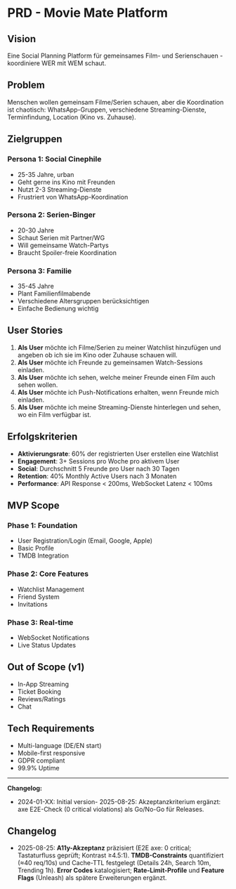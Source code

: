 # PRD - Movie Mate Platform

## Vision

Eine Social Planning Platform für gemeinsames Film- und Serienschauen - koordiniere WER mit WEM schaut.

## Problem

Menschen wollen gemeinsam Filme/Serien schauen, aber die Koordination ist chaotisch: WhatsApp-Gruppen, verschiedene Streaming-Dienste, Terminfindung, Location (Kino vs. Zuhause).

## Zielgruppen

### Persona 1: Social Cinephile

- 25-35 Jahre, urban
- Geht gerne ins Kino mit Freunden
- Nutzt 2-3 Streaming-Dienste
- Frustriert von WhatsApp-Koordination

### Persona 2: Serien-Binger

- 20-30 Jahre
- Schaut Serien mit Partner/WG
- Will gemeinsame Watch-Partys
- Braucht Spoiler-freie Koordination

### Persona 3: Familie

- 35-45 Jahre
- Plant Familienfilmabende
- Verschiedene Altersgruppen berücksichtigen
- Einfache Bedienung wichtig

## User Stories

1. **Als User** möchte ich Filme/Serien zu meiner Watchlist hinzufügen und angeben ob ich sie im Kino oder Zuhause schauen will.
2. **Als User** möchte ich Freunde zu gemeinsamen Watch-Sessions einladen.
3. **Als User** möchte ich sehen, welche meiner Freunde einen Film auch sehen wollen.
4. **Als User** möchte ich Push-Notifications erhalten, wenn Freunde mich einladen.
5. **Als User** möchte ich meine Streaming-Dienste hinterlegen und sehen, wo ein Film verfügbar ist.

## Erfolgskriterien

- **Aktivierungsrate**: 60% der registrierten User erstellen eine Watchlist
- **Engagement**: 3+ Sessions pro Woche pro aktivem User
- **Social**: Durchschnitt 5 Freunde pro User nach 30 Tagen
- **Retention**: 40% Monthly Active Users nach 3 Monaten
- **Performance**: API Response < 200ms, WebSocket Latenz < 100ms

## MVP Scope

### Phase 1: Foundation

- User Registration/Login (Email, Google, Apple)
- Basic Profile
- TMDB Integration

### Phase 2: Core Features

- Watchlist Management
- Friend System
- Invitations

### Phase 3: Real-time

- WebSocket Notifications
- Live Status Updates

## Out of Scope (v1)

- In-App Streaming
- Ticket Booking
- Reviews/Ratings
- Chat

## Tech Requirements

- Multi-language (DE/EN start)
- Mobile-first responsive
- GDPR compliant
- 99.9% Uptime

---

**Changelog:**

- 2024-01-XX: Initial version- 2025-08-25: Akzeptanzkriterium ergänzt: axe E2E-Check (0 critical violations) als Go/No-Go für Releases.

## Changelog

- 2025-08-25: **A11y-Akzeptanz** präzisiert (E2E axe: 0 critical; Tastaturfluss geprüft; Kontrast ≥4.5:1). **TMDB-Constraints** quantifiziert (≈40 req/10s) und Cache-TTL festgelegt (Details 24h, Search 10m, Trending 1h). **Error Codes** katalogisiert; **Rate-Limit-Profile** und **Feature Flags** (Unleash) als spätere Erweiterungen ergänzt.
